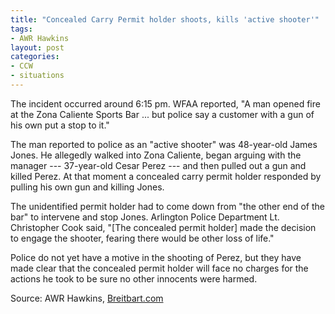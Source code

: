 ```yaml
---
title: "Concealed Carry Permit holder shoots, kills 'active shooter'"
tags:
- AWR Hawkins
layout: post
categories:
- CCW
- situations
---
```


The incident occurred around 6:15 pm. WFAA reported, "A man opened fire at the Zona Caliente Sports Bar ... but police say a customer with a gun of his own put a stop to it."

The man reported to police as an "active shooter" was 48-year-old James Jones. He allegedly walked into Zona Caliente, began arguing with the manager --- 37-year-old Cesar Perez --- and then pulled out a gun and killed Perez. At that moment a concealed carry permit holder responded by pulling his own gun and killing Jones.

The unidentified permit holder had to come down from "the other end of the bar" to intervene and stop Jones. Arlington Police Department Lt. Christopher Cook said, "\[The concealed permit holder\] made the decision to engage the shooter, fearing there would be other loss of life."

Police do not yet have a motive in the shooting of Perez, but they have made clear that the concealed permit holder will face no charges for the actions he took to be sure no other innocents were harmed.

Source: AWR Hawkins, [Breitbart.com](https://www.breitbart.com/big-government/2017/05/04/police-concealed-carry-permit-holder-shots-kills-active-shooter/)
